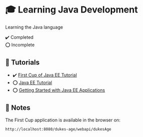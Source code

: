 # :mortar_board: Learning Java Development

Learning the Java language

:heavy_check_mark: Completed  
:o: Incomplete

## :beginner: Tutorials

- :heavy_check_mark: [First Cup of Java EE Tutorial](https://javaee.github.io/firstcup/)
- :o: [Java EE Tutorial](https://javaee.github.io/tutorial/)
- :o: [Getting Started with Java EE Applications](https://netbeans.apache.org/tutorial/main/kb/docs/javaee/javaee-gettingstarted/)

## :page_facing_up: Notes

The First Cup application is available in the browser on:

`http://localhost:8080/dukes-age/webapi/dukesAge`
